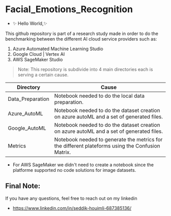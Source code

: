 # Facial_Emotions_Recognition
- ✨ Hello World,✨

This github repository is part of a research study made in order to do the benchmarking between the different AI cloud service providers such as: 
1) Azure Automated Machine Learning Studio
2) Google Cloud | Vertex AI
3) AWS SageMaker Studio

> Note: This repository is subdivide into 4 main directories each is serving a certain cause.

| Directory | Cause |
| ------ | ------ |
| Data_Preparation | Notebook needed to do the local data preparation. |
| Azure_AutoML | Notebook needed to do the dataset creation on azure autoML and a set of generated files. |
| Google_AutoML |Notebook needed to do the dataset creation on azure autoML and a set of generated files. |
| Metrics |Notebook needed to generate the metrics for the different plateforms using the Confusion Matrix.  |
- For AWS SageMaker we didn't need to create a notebook since the platforme supported no code solutions for image datasets.

## Final Note:

If you have any questions, feel free to reach out on my linkedin
- https://www.linkedin.com/in/seddik-houimli-687385136/ 

